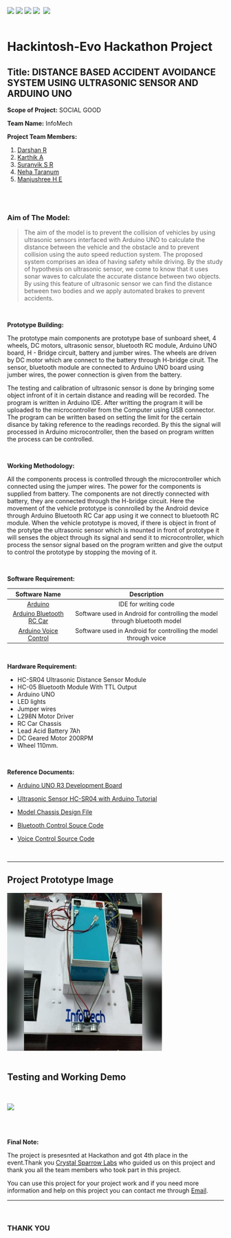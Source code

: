 <img src="https://img.shields.io/badge/Team-InfoMech-success?style=for-the-badge">
<a href="https://www.instagram.com/crystal_sparrow_labs/"><img src="https://img.shields.io/badge/Guided%20By-Crystal%20Sparrow-informational?style=for-the-badge"></a>
<a href="https://www.arduino.cc/"><img src="https://img.shields.io/badge/Built%20With-Arduino-blue?style=for-the-badge"></a>
<img src="https://img.shields.io/badge/Coded%20With-C%2B%2B-blueviolet?style=for-the-badge">
<img src="">
<a href="https://youtu.be/GGQMlpGbC7Y"><img src="https://img.shields.io/badge/Demo%20video%20at-Youtube-red?style=for-the-badge"></a>

<br>
<br>

# Hackintosh-Evo Hackathon Project

## Title: DISTANCE BASED ACCIDENT AVOIDANCE SYSTEM USING ULTRASONIC SENSOR AND ARDUINO UNO


**Scope of Project:** SOCIAL GOOD

**Team Name:** InfoMech

**Project Team Members:**

1. [Darshan R](https://www.linkedin.com/in/darshanr27/)
2. [Karthik A](https://www.linkedin.com/in/karthik-a-3b7499148/)
3. [Suranvik S R](https://www.instagram.com/suranvik_gowda/)
4. [Neha Taranum](https://www.linkedin.com/in/neha-taranum-3a6459193/)
5. [Manjushree H E](https://www.linkedin.com/in/manjushree-h-e-5360a3180/)

<br>
<br>

### **Aim of The Model:**

> The aim of the model is to prevent the collision of vehicles by using ultrasonic sensors interfaced with Arduino UNO to calculate the distance between the vehicle and the obstacle and to prevent collision using the auto speed reduction system. The proposed system comprises an idea of having safety while driving. By the study of hypothesis on ultrasonic sensor, we come to know that it uses sonar waves to calculate the accurate distance between two objects. By using this feature of ultrasonic sensor we can find the distance between two bodies and we apply automated brakes to prevent accidents.

<br>

**Prototype Building:**

The prototype main components are prototype base of sunboard sheet, 4 wheels, DC motors, ultrasonic sensor, bluetooth RC module, Arduino UNO board, H - Bridge circuit, battery and jumber wires. The wheels are driven by DC motor which are connect to the battery through H-bridge ciruit. The sensor, bluetooth module are connected to Arduino UNO board using jumber wires, the power connection is given from the battery.

The testing and calibration of ultrasonic sensor is done by bringing some object infront of it in certain distance and reading will be recorded. The program is written in Arduino IDE. After writting the program it will be uploaded to the microcontroller from the Computer using USB connector. The program can be written based on setting the limit for the certain disance by taking reference to the readings recorded. By this the signal will processed in Arduino microcontroller, then the based on program written the process can be controlled. 

<br>

**Working Methodology:**


All the components process is controlled through the microcontroller which connected using the jumper wires. The power for the components is supplied from battery. The components are not directly connected with battery, they are connected through the H-bridge circuit. Here the movement of the vehicle prototype is connrolled by the Android device through Arduino Bluetooth RC Car app using it we connect to bluetooth RC module. When the vehicle prototype is moved, if there is object in front of the protytpe the ultrasonic sensor which is mounted in front of prototype it will senses the object through its signal and send it to microcontroller, which process the sensor signal based on the program written and give the output to control the prototype by stopping the moving of it. 

<br>

**Software Requirement:**

| Software Name | Description |
| :---: | :---: |
|   [Arduino](https://www.arduino.cc/en/Main/Software)  |  IDE for writing code  |
|   [Arduino Bluetooth RC Car](https://play.google.com/store/apps/details?id=braulio.calle.bluetoothRCcontroller&hl=en_IN)   | Software used in Android for controlling the model through bluetooth model   |
|   [Arduino Voice Control](https://play.google.com/store/apps/details?id=appinventor.ai_cempehlivan92.Arduino_Sesli_Kontrol&hl=en_IN)   | Software used in Android for controlling the model through voice   |

<br>

**Hardware Requirement:**
- HC-SR04 Ultrasonic Distance Sensor Module
- HC-05 Bluetooth Module With TTL Output
- Arduino UNO
- LED lights
- Jumper wires
- L298N Motor Driver
- RC Car Chassis
- Lead Acid Battery 7Ah
- DC Geared Motor 200RPM
- Wheel 110mm.

<br>

**Reference Documents:**

- [Arduino UNO R3 Development Board](https://github.com/darshanr27/hackintosh-evo-hackathon-project/tree/master/Reference%20Docs/Arduino%20UNO%20R3%20Development%20Board.pdf)

- [Ultrasonic Sensor HC-SR04 with Arduino Tutorial](https://create.arduino.cc/projecthub/abdularbi17/ultrasonic-sensor-hc-sr04-with-arduino-tutorial-327ff6)

- [Model Chassis Design File]()

- [Bluetooth Control Souce Code]()

- [Voice Control Source Code]()

<br>
<hr>

## Project Prototype Image


<img src="Images and Videos/prototype.jpg" alt="Project prototype image" width="360" height="370" align="center"/>


<br>
<br>

## Testing and Working Demo

<br>

<a href="https://youtu.be/GGQMlpGbC7Y"><img src="https://img.shields.io/badge/Play%20On-Youtube-red?style=for-the-badge&logo=youtube&logoColor=red"></a>

<br>

<br>

**Final Note:**

The project is presesnted at Hackathon and got 4th place in the event.Thank you [Crystal Sparrow Labs](https://www.instagram.com/crystal_sparrow_labs/) who guided us on this project and thank you all the team members who took part in this project. 

You can use this project for your project work and if you need more information and help on this project you can contact me through [Email](mailto:darshandarsh27blr@gmail.com).

<hr>

<br>

### THANK YOU

<br>

